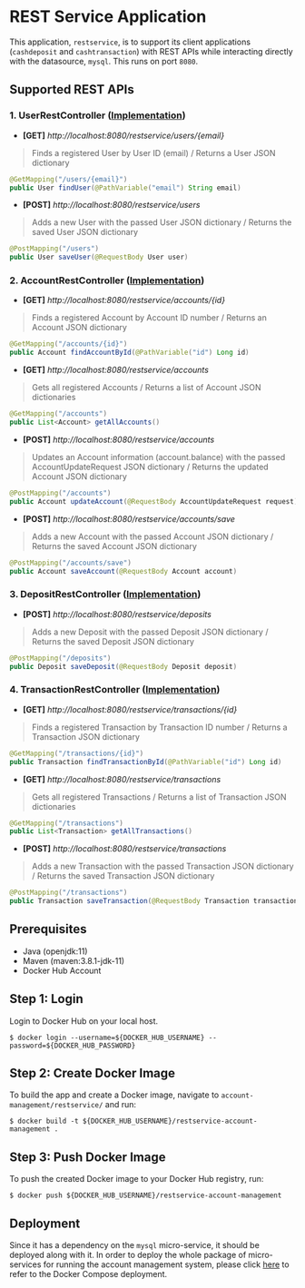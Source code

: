 # REST Service Application

This application, `restservice`, is to support its client applications (`cashdeposit` and `cashtransaction`) with REST APIs while interacting directly with the datasource, `mysql`.
This runs on port `8080`.

## Supported REST APIs

### 1. UserRestController ([Implementation](https://github.com/junh-ki/account-management/blob/main/restservice/src/main/java/com/jun/restservice/controllers/UserRestController.java))

- **[GET]** *http://localhost:8080/restservice/users/{email}*

> Finds a registered User by User ID (email) / Returns a User JSON dictionary

```Java
@GetMapping("/users/{email}")
public User findUser(@PathVariable("email") String email)
```

- **[POST]** *http://localhost:8080/restservice/users*

> Adds a new User with the passed User JSON dictionary / Returns the saved User JSON dictionary

```Java
@PostMapping("/users")
public User saveUser(@RequestBody User user)
```

### 2. AccountRestController ([Implementation](https://github.com/junh-ki/account-management/blob/main/restservice/src/main/java/com/jun/restservice/controllers/AccountRestController.java))

- **[GET]** *http://localhost:8080/restservice/accounts/{id}*

> Finds a registered Account by Account ID number / Returns an Account JSON dictionary

```Java
@GetMapping("/accounts/{id}")
public Account findAccountById(@PathVariable("id") Long id)
```

- **[GET]** *http://localhost:8080/restservice/accounts*

> Gets all registered Accounts / Returns a list of Account JSON dictionaries

```Java
@GetMapping("/accounts")
public List<Account> getAllAccounts()
```

- **[POST]** *http://localhost:8080/restservice/accounts*

> Updates an Account information (account.balance) with the passed AccountUpdateRequest JSON dictionary / Returns the updated Account JSON dictionary

```Java
@PostMapping("/accounts")
public Account updateAccount(@RequestBody AccountUpdateRequest request)
```

- **[POST]** *http://localhost:8080/restservice/accounts/save*

> Adds a new Account with the passed Account JSON dictionary / Returns the saved Account JSON dictionary

```Java
@PostMapping("/accounts/save")
public Account saveAccount(@RequestBody Account account)
```

### 3. DepositRestController ([Implementation](https://github.com/junh-ki/account-management/blob/main/restservice/src/main/java/com/jun/restservice/controllers/DepositRestController.java))

- **[POST]** *http://localhost:8080/restservice/deposits*

> Adds a new Deposit with the passed Deposit JSON dictionary / Returns the saved Deposit JSON dictionary

```Java
@PostMapping("/deposits")
public Deposit saveDeposit(@RequestBody Deposit deposit)
```

### 4. TransactionRestController ([Implementation](https://github.com/junh-ki/account-management/blob/main/restservice/src/main/java/com/jun/restservice/controllers/TransactionRestController.java))

- **[GET]** *http://localhost:8080/restservice/transactions/{id}*

> Finds a registered Transaction by Transaction ID number / Returns a Transaction JSON dictionary

```Java
@GetMapping("/transactions/{id}")
public Transaction findTransactionById(@PathVariable("id") Long id)
```

- **[GET]** *http://localhost:8080/restservice/transactions*

> Gets all registered Transactions / Returns a list of Transaction JSON dictionaries

```Java
@GetMapping("/transactions")
public List<Transaction> getAllTransactions()
```

- **[POST]** *http://localhost:8080/restservice/transactions*

> Adds a new Transaction with the passed Transaction JSON dictionary / Returns the saved Transaction JSON dictionary

```Java
@PostMapping("/transactions")
public Transaction saveTransaction(@RequestBody Transaction transaction)
```

## Prerequisites

* Java (openjdk:11)
* Maven (maven:3.8.1-jdk-11)
* Docker Hub Account

## Step 1: Login

Login to Docker Hub on your local host.

~~~
$ docker login --username=${DOCKER_HUB_USERNAME} --password=${DOCKER_HUB_PASSWORD}
~~~

## Step 2: Create Docker Image

To build the app and create a Docker image, navigate to `account-management/restservice/` and run:

~~~
$ docker build -t ${DOCKER_HUB_USERNAME}/restservice-account-management .
~~~

## Step 3: Push Docker Image

To push the created Docker image to your Docker Hub registry, run:

~~~
$ docker push ${DOCKER_HUB_USERNAME}/restservice-account-management
~~~

## Deployment

Since it has a dependency on the `mysql` micro-service, it should be deployed along with it. In order to deploy the whole package of micro-services for running the account management system, please click [here](https://github.com/junh-ki/account-management/tree/main/docker-compose) to refer to the Docker Compose deployment.
